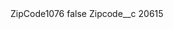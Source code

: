 <?xml version="1.0" encoding="UTF-8"?>
<CustomMetadata xmlns="http://soap.sforce.com/2006/04/metadata" xmlns:xsi="http://www.w3.org/2001/XMLSchema-instance" xmlns:xsd="http://www.w3.org/2001/XMLSchema">
    <label>ZipCode1076</label>
    <protected>false</protected>
    <values>
        <field>Zipcode__c</field>
        <value xsi:type="xsd:string">20615</value>
    </values>
</CustomMetadata>

